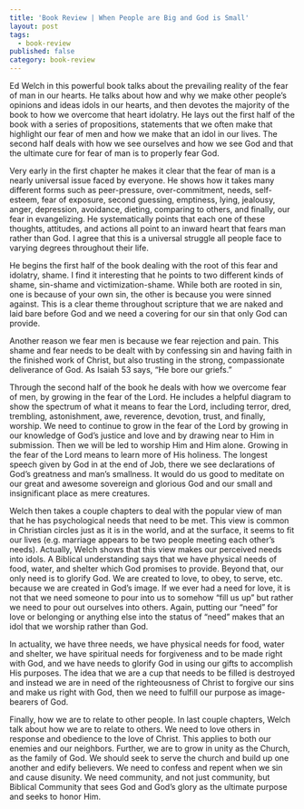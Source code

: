```yaml
---
title: 'Book Review | When People are Big and God is Small'
layout: post
tags:
  - book-review
published: false
category: book-review
---
```

Ed Welch in this powerful book talks about the prevailing reality of the fear of man in our hearts. He talks about how and why we make other people’s opinions and ideas idols in our hearts, and then devotes the majority of the book to how we overcome that heart idolatry. He lays out the first half of the book with a series of propositions, statements that we often make that highlight our fear of men and how we make that an idol in our lives. The second half deals with how we see ourselves and how we see God and that the ultimate cure for fear of man is to properly fear God.

Very early in the first chapter he makes it clear that the fear of man is a nearly universal issue faced by everyone. He shows how it takes many different forms such as peer-pressure, over-commitment, needs, self-esteem, fear of exposure, second guessing, emptiness, lying, jealousy, anger, depression, avoidance, dieting, comparing to others, and finally, our fear in evangelizing. He systematically points that each one of these thoughts, attitudes, and actions all point to an inward heart that fears man rather than God. I agree that this is a universal struggle all people face to varying degrees throughout their life. 

He begins the first half of the book dealing with the root of this fear and idolatry, shame. I find it interesting that he points to two different kinds of shame, sin-shame and victimization-shame. While both are rooted in sin, one is because of your own sin, the other is because you were sinned against. This is a clear theme throughout scripture that we are naked and laid bare before God and we need a covering for our sin that only God can provide. 

Another reason we fear men is because we fear rejection and pain. This shame and fear needs to be dealt with by confessing sin and having faith in the finished work of Christ, but also trusting in the strong, compassionate deliverance of God. As Isaiah 53 says, “He bore our griefs.”

Through the second half of the book he deals with how we overcome fear of men, by growing in the fear of the Lord. He includes a helpful diagram to show the spectrum of what it means to fear the Lord, including terror, dred, trembling, astonishment, awe, reverence, devotion, trust, and finally, worship. We need to continue to grow in the fear of the Lord by growing in our knowledge of God’s justice and love and by drawing near to Him in submission. Then we will be led to worship Him and Him alone. Growing in the fear of the Lord means to learn more of His holiness. The longest speech given by God in at the end of Job, there we see declarations of God’s greatness and man’s smallness. It would do us good to meditate on our great and awesome sovereign and glorious God and our small and insignificant place as mere creatures.

Welch then takes a couple chapters to deal with the popular view of man that he has psychological needs that need to be met. This view is common in Christian circles just as it is in the world, and at the surface, it seems to fit our lives (e.g. marriage appears to be two people meeting each other’s needs). Actually, Welch shows that this view makes our perceived needs into idols. A Biblical understanding says that we have physical needs of food, water, and shelter which God promises to provide. Beyond that, our only need is to glorify God. We are created to love, to obey, to serve, etc. because we are created in God’s image. If we ever had a need for love, it is not that we need someone to pour into us to somehow “fill us up” but rather we need to pour out ourselves into others. Again, putting our “need” for love or belonging or anything else into the status of “need” makes that an idol that we worship rather than God.

In actuality, we have three needs, we have physical needs for food, water and shelter, we have spiritual needs for forgiveness and to be made right with God, and we have needs to glorify God in using our gifts to accomplish His purposes. The idea that we are a cup that needs to be filled is destroyed and instead we are in need of the righteousness of Christ to forgive our sins and make us right with God, then we need to fulfill our purpose as image-bearers of God.

Finally, how we are to relate to other people. In last couple chapters, Welch talk about how we are to relate to others. We need to love others in response and obedience to the love of Christ. This applies to both our enemies and our neighbors. Further, we are to grow in unity as the Church, as the family of God. We should seek to serve the church and build up one another and edify believers. We need to confess and repent when we sin and cause disunity. We need community, and not just community, but Biblical Community that sees God and God’s glory as the ultimate purpose and seeks to honor Him.
